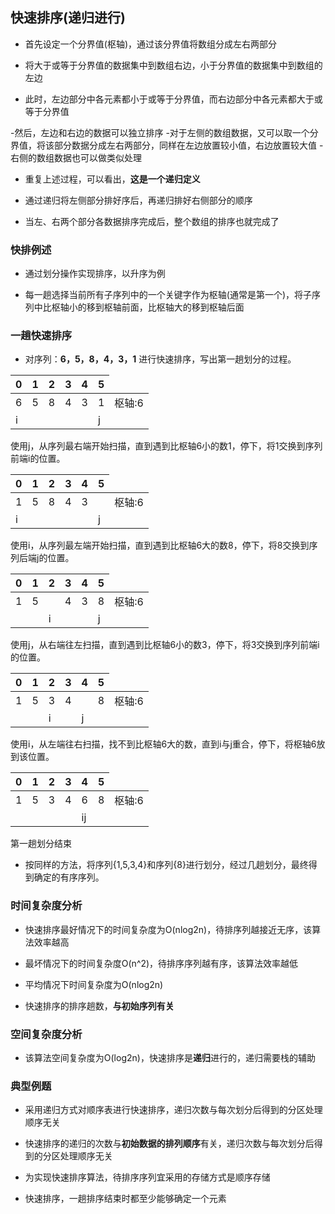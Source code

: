## 快速排序(递归进行)

- 首先设定一个分界值(枢轴)，通过该分界值将数组分成左右两部分
- 将大于或等于分界值的数据集中到数组右边，小于分界值的数据集中到数组的左边

- 此时，左边部分中各元素都小于或等于分界值，而右边部分中各元素都大于或等于分界值
 
-然后，左边和右边的数据可以独立排序
-对于左侧的数组数据，又可以取一个分界值，将该部分数据分成左右两部分，同样在左边放置较小值，右边放置较大值
-右侧的数组数据也可以做类似处理
 
- 重复上述过程，可以看出，**这是一个递归定义**

- 通过递归将左侧部分排好序后，再递归排好右侧部分的顺序
- 当左、右两个部分各数据排序完成后，整个数组的排序也就完成了

### 快排例述

- 通过划分操作实现排序，以升序为例

- 每一趟选择当前所有子序列中的一个关键字作为枢轴(通常是第一个)，将子序列中比枢轴小的移到枢轴前面，比枢轴大的移到枢轴后面

### 一趟快速排序

- 对序列：**6，5，8，4，3，1** 进行快速排序，写出第一趟划分的过程。

<table>
    <thead>
    <th>0</th>
    <th>1</th>
    <th>2</th>
    <th>3</th>
    <th>4</th>
    <th>5</th>
    </thead>
    <tr>
        <td>6</td>
        <td>5</td>
        <td>8</td>
        <td>4</td>
        <td>3</td>
        <td>1</td>
		<td>枢轴:6</td>
    </tr>
	<tr>
        <td>i</td>
        <td></td>
        <td></td>
        <td></td>
        <td></td>
        <td>j</td>
    </tr>
</table>

使用j，从序列最右端开始扫描，直到遇到比枢轴6小的数1，停下，将1交换到序列前端i的位置。

<table>
    <thead>
    <th>0</th>
    <th>1</th>
    <th>2</th>
    <th>3</th>
    <th>4</th>
    <th>5</th>
    </thead>
    <tr>
        <td>1</td>
        <td>5</td>
        <td>8</td>
        <td>4</td>
        <td>3</td>
        <td></td>
		<td>枢轴:6</td>
    </tr>
	<tr>
        <td>i</td>
        <td></td>
        <td></td>
        <td></td>
        <td></td>
        <td>j</td>
    </tr>
</table>

使用i，从序列最左端开始扫描，直到遇到比枢轴6大的数8，停下，将8交换到序列后端j的位置。

<table>
    <thead>
    <th>0</th>
    <th>1</th>
    <th>2</th>
    <th>3</th>
    <th>4</th>
    <th>5</th>
    </thead>
    <tr>
        <td>1</td>
        <td>5</td>
        <td></td>
        <td>4</td>
        <td>3</td>
        <td>8</td>
		<td>枢轴:6</td>
    </tr>
	<tr>
        <td></td>
        <td></td>
        <td>i</td>
        <td></td>
        <td></td>
        <td>j</td>
    </tr>
</table>

使用j，从右端往左扫描，直到遇到比枢轴6小的数3，停下，将3交换到序列前端i的位置。

<table>
    <thead>
    <th>0</th>
    <th>1</th>
    <th>2</th>
    <th>3</th>
    <th>4</th>
    <th>5</th>
    </thead>
    <tr>
        <td>1</td>
        <td>5</td>
        <td>3</td>
        <td>4</td>
        <td></td>
        <td>8</td>
		<td>枢轴:6</td>
    </tr>
	<tr>
        <td></td>
        <td></td>
        <td>i</td>
        <td></td>
        <td>j</td>
        <td></td>
    </tr>
</table>

使用i，从左端往右扫描，找不到比枢轴6大的数，直到i与j重合，停下，将枢轴6放到该位置。

<table>
    <thead>
    <th>0</th>
    <th>1</th>
    <th>2</th>
    <th>3</th>
    <th>4</th>
    <th>5</th>
    </thead>
    <tr>
        <td>1</td>
        <td>5</td>
        <td>3</td>
        <td>4</td>
        <td>6</td>
        <td>8</td>
		<td>枢轴:6</td>
    </tr>
	<tr>
        <td></td>
        <td></td>
        <td></td>
        <td></td>
        <td>ij</td>
        <td></td>
    </tr>
</table>

第一趟划分结束

- 按同样的方法，将序列{1,5,3,4}和序列{8}进行划分，经过几趟划分，最终得到确定的有序序列。

### 时间复杂度分析

- 快速排序最好情况下的时间复杂度为O(nlog2n)，待排序列越接近无序，该算法效率越高

- 最坏情况下的时间复杂度O(n^2)，待排序序列越有序，该算法效率越低

- 平均情况下时间复杂度为O(nlog2n)

- 快速排序的排序趟数，**与初始序列有关**

### 空间复杂度分析

- 该算法空间复杂度为O(log2n)，快速排序是**递归**进行的，递归需要栈的辅助

### 典型例题

- 采用递归方式对顺序表进行快速排序，递归次数与每次划分后得到的分区处理顺序无关

- 快速排序的递归的次数与**初始数据的排列顺序**有关，递归次数与每次划分后得到的分区处理顺序无关 

- 为实现快速排序算法，待排序序列宜采用的存储方式是顺序存储

- 快速排序，一趟排序结束时都至少能够确定一个元素



